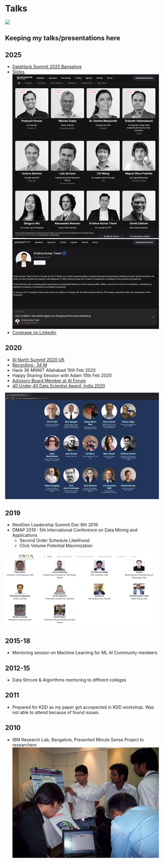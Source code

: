 # Talks

[![](https://img.shields.io/badge/badge-Krishna--Kumar--Tiwari-brightgreen)](https://www.linkedin.com/in/agentkk/)

## Keeping my talks/presentations here

## 2025
- [DataHack Summit 2025 Bangalore]([https://www.aitechnorth.uk/ai-tech-north-2020](https://www.analyticsvidhya.com/datahacksummit-2025/speakers/krishna-kumar-tiwari))
- [Slides](https://github.com/KrishnaKumarTiwari/talks/blob/master/Krishna-Talk-DataHackSummit-final.pdf)
![Screenshot](datahack2025i1.png)
![Screenshot](datahack2025i2.png)
- [Coverage on Linkedin](https://www.linkedin.com/posts/analytics-vidhya_analyticsvidhya-datahacksummit2025-dhs2025-activity-7364242262274269184-y-Ej?utm_source=share&utm_medium=member_desktop&rcm=ACoAAAREF4sBo3q0_4hIAhcOrY6p8-g04XgIopI)



## 2020

- [AI North Summit 2020 UK](https://www.aitechnorth.uk/ai-tech-north-2020)
- [Recording : 34 M](https://www.youtube.com/watch?v=Lur0Voo6eWw)
- Hack 36 MNNIT Allahabad 15th Feb 2020 
- Happy Sharing Session with Adam 15th Feb 2020
- [Advisory Board Member at AI Forum](https://ai-forum.com/advisory-board/)
- [40 Under 40 Data Scientist Award, India 2020](https://www.youtube.com/watch?v=Q8laoM3UBW4)

![Screenshot](ainorth.png)

## 2019
- NextGen Leadership Summit Dec 6th 2019
- DMAP 2019 : 5th International Conference on Data Mining and Applications
  - Second Order Schedule Likelihood
  - Click Volume Potential Maximization
  
![Screenshot](dmap_speaker.png)


## 2015-18
- Mentoring session on Machine Learning for ML AI Community members

## 2012-15
- Data Strcure & Algorithms mentoring to diffirent colleges 

## 2011
- Prepared for KDD as my paper got accepected in KDD workshop. Was not able to attend because of found issues.

## 2010
- IBM Research Lab, Bangalore, Presented Minute Sense Project to researchers
![Screenshot](ibm-minute-sense.jpg)
